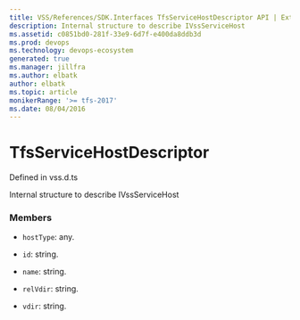 ```yaml
---
title: VSS/References/SDK.Interfaces TfsServiceHostDescriptor API | Extensions for Azure DevOps Services
description: Internal structure to describe IVssServiceHost
ms.assetid: c0851bd0-281f-33e9-6d7f-e400da8ddb3d
ms.prod: devops
ms.technology: devops-ecosystem
generated: true
ms.manager: jillfra
ms.author: elbatk
author: elbatk
ms.topic: article
monikerRange: '>= tfs-2017'
ms.date: 08/04/2016
---
```


# TfsServiceHostDescriptor

Defined in vss.d.ts


Internal structure to describe IVssServiceHost 

### Members

* `hostType`: any. 

* `id`: string. 

* `name`: string. 

* `relVdir`: string. 

* `vdir`: string. 

